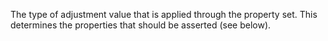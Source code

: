 The type of adjustment value that is applied through the property set. This determines the properties that should be asserted (see below).
